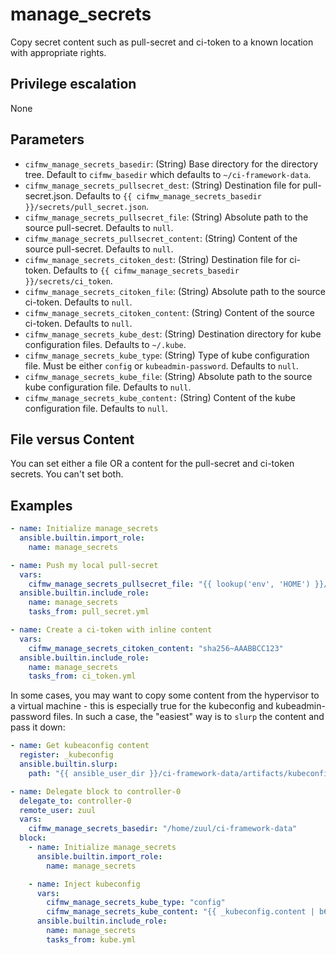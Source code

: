 # manage_secrets
Copy secret content such as pull-secret and ci-token to a known location with appropriate rights.

## Privilege escalation
None

## Parameters
* `cifmw_manage_secrets_basedir`: (String) Base directory for the directory tree. Default to `cifmw_basedir` which defaults to `~/ci-framework-data`.
* `cifmw_manage_secrets_pullsecret_dest`: (String) Destination file for pull-secret.json. Defaults to `{{ cifmw_manage_secrets_basedir }}/secrets/pull_secret.json`.
* `cifmw_manage_secrets_pullsecret_file`: (String) Absolute path to the source pull-secret. Defaults to `null`.
* `cifmw_manage_secrets_pullsecret_content`: (String) Content of the source pull-secret. Defaults to `null`.
* `cifmw_manage_secrets_citoken_dest`: (String) Destination file for ci-token. Defaults to `{{ cifmw_manage_secrets_basedir }}/secrets/ci_token`.
* `cifmw_manage_secrets_citoken_file`: (String) Absolute path to the source ci-token. Defaults to `null`.
* `cifmw_manage_secrets_citoken_content`: (String) Content of the source ci-token. Defaults to `null`.
* `cifmw_manage_secrets_kube_dest`: (String) Destination directory for kube configuration files. Defaults to `~/.kube`.
* `cifmw_manage_secrets_kube_type`: (String) Type of kube configuration file. Must be either `config` or `kubeadmin-password`. Defaults to `null`.
* `cifmw_manage_secrets_kube_file`: (String) Absolute path to the source kube configuration file. Defaults to `null`.
* `cifmw_manage_secrets_kube_content:` (String) Content of the kube configuration file. Defaults to `null`.

## File versus Content
You can set either a file OR a content for the pull-secret and ci-token secrets. You can't set both.

## Examples

```YAML
- name: Initialize manage_secrets
  ansible.builtin.import_role:
    name: manage_secrets

- name: Push my local pull-secret
  vars:
    cifmw_manage_secrets_pullsecret_file: "{{ lookup('env', 'HOME') }}/pull-secret.txt"
  ansible.builtin.include_role:
    name: manage_secrets
    tasks_from: pull_secret.yml

- name: Create a ci-token with inline content
  vars:
    cifmw_manage_secrets_citoken_content: "sha256~AAABBCC123"
  ansible.builtin.include_role:
    name: manage_secrets
    tasks_from: ci_token.yml
```

In some cases, you may want to copy some content from the hypervisor to a virtual machine - this is especially
true for the kubeconfig and kubeadmin-password files. In such a case, the "easiest" way is to `slurp` the content
and pass it down:

```YAML
- name: Get kubeaconfig content
  register: _kubeconfig
  ansible.builtin.slurp:
    path: "{{ ansible_user_dir }}/ci-framework-data/artifacts/kubeconfig"

- name: Delegate block to controller-0
  delegate_to: controller-0
  remote_user: zuul
  vars:
    cifmw_manage_secrets_basedir: "/home/zuul/ci-framework-data"
  block:
    - name: Initialize manage_secrets
      ansible.builtin.import_role:
        name: manage_secrets

    - name: Inject kubeconfig
      vars:
        cifmw_manage_secrets_kube_type: "config"
        cifmw_manage_secrets_kube_content: "{{ _kubeconfig.content | b64decode }}"
      ansible.builtin.include_role:
        name: manage_secrets
        tasks_from: kube.yml
```
